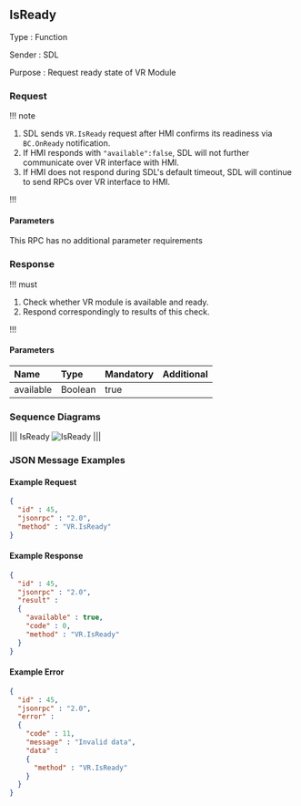## IsReady

Type
: Function

Sender
: SDL

Purpose
: Request ready state of <span title="Voice Recognition">VR</span> Module

### Request

!!! note

1. SDL sends `VR.IsReady` request after HMI confirms its readiness via `BC.OnReady` notification.
2. If HMI responds with `"available":false`, SDL will not further communicate over <span title="Voice Recognition">VR</span> interface with HMI.
3. If HMI does not respond during SDL's default timeout, SDL will continue to send RPCs over <span title="Voice Recognition">VR</span> interface to HMI.

!!!

#### Parameters

This RPC has no additional parameter requirements

### Response

!!! must

1. Check whether <span title="Voice Recognition">VR</span> module is available and ready.
2. Respond correspondingly to results of this check.

!!!

#### Parameters

|Name|Type|Mandatory|Additional|
|:---|:---|:--------|:---------|
|available|Boolean|true||

### Sequence Diagrams

|||
IsReady
![IsReady](./assets/IsReady.png)
|||

### JSON Message Examples

#### Example Request

```json
{
  "id" : 45,
  "jsonrpc" : "2.0",
  "method" : "VR.IsReady"
}
```

#### Example Response

```json
{
  "id" : 45,
  "jsonrpc" : "2.0",
  "result" :
  {
    "available" : true,
    "code" : 0,
    "method" : "VR.IsReady"
  }
}
```

#### Example Error

```json
{
  "id" : 45,
  "jsonrpc" : "2.0",
  "error" :
  {
    "code" : 11,
    "message" : "Invalid data",
    "data" :
    {
      "method" : "VR.IsReady"
    }
  }
}
```
